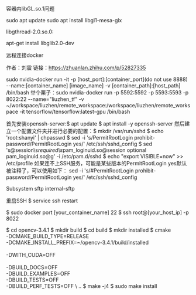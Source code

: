 容器内libGL.so.1问题

sudo apt update
sudo apt install libgl1-mesa-glx



libgthread-2.0.so.0:

apt-get install libglib2.0-dev


远程连接docker 

作者：刘震
链接：https://zhuanlan.zhihu.com/p/52827335

sudo nvidia-docker run -it -p [host_port]:[container_port](do not use 8888) --name:[container_name] [image_name] -v [container_path]:[host_path] /bin/bash
举个栗子：sudo nvidia-docker run -p 5592:5592 -p 5593:5593 -p 8022:22 --name="liuzhen_tf" -v ~/workspace/liuzhen/remote_workspace:/workspace/liuzhen/remote_workspace -it tensorflow/tensorflow:latest-gpu /bin/bash

首先安装openssh-server:$ apt update
$ apt install -y openssh-server
然后建立一个配置文件夹并进行必要的配置：$ mkdir /var/run/sshd
$ echo 'root:shanyi' | chpasswd
$ sed -i 's/PermitRootLogin prohibit-password/PermitRootLogin yes/' /etc/ssh/sshd_config
$ sed 's@session\s*required\s*pam_loginuid.so@session optional pam_loginuid.so@g' -i /etc/pam.d/sshd
$ echo "export VISIBLE=now" >> /etc/profile
如果连不上SSH服务，可能是某些版本的PermitRootLogin yes默认被注释了，可以使用如下：
sed -i 's/#PermitRootLogin prohibit-password/PermitRootLogin yes/' /etc/ssh/sshd_config



Subsystem sftp internal-sftp

重启SSH
$ service ssh restart

$ sudo docker port [your_container_name] 22
$ ssh root@[your_host_ip] -p 8022



$ cd opencv-3.4.1
$ mkdir build
$ cd build
$ mkdir installed
$ cmake \
-DCMAKE_BUILD_TYPE=RELEASE \
-DCMAKE_INSTALL_PREFIX=~/opencv-3.4.1/build/installed \
\
-DWITH_CUDA=OFF \
\
-DBUILD_DOCS=OFF \
-DBUILD_EXAMPLES=OFF \
-DBUILD_TESTS=OFF \
-DBUILD_PERF_TESTS=OFF \ 
..
$ make -j4
$ sudo make install